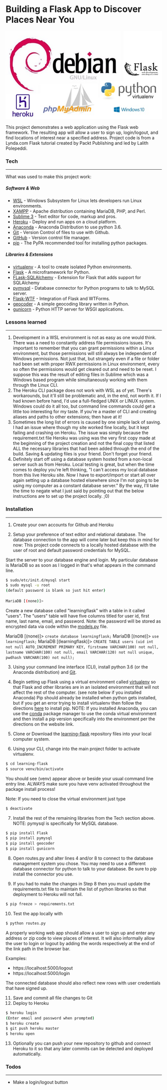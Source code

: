 # Building a Flask App to Discover Places Near You

![N|Solid](https://raw.githubusercontent.com/erikamart/learning-flask/master/static/img/learningFlask_sm.jpg)

This project demonstrates a web application using the Flask web framework.  The resulting app will allow a user to sign up, login/logout, and find locations of interest near a specified address.  Project code is from a Lynda.com Flask tutorial created by Packt Publishing and led by Lalith Polepeddi.

### Tech
-------------------------------------------
What was used to make this project work:
##### Software & Web
* [WSL] - Windows Subsystem for Linux lets developers run Linux environments.
* [XAMPP] - Apache distribution containing MariaDB, PHP, and Perl.
* [Sublime 3] - Text editor for code, markup and pros.
* [Heroku] - Deploy and run apps on a cloud platform.
* [Anaconda] - Anaconda Distribution to use python 3.6.
* [Git] - Version Control of files to use with Github.
* [GitHub] - Version control file manager.
* [pip] - The PyPA recommended tool for installing python packages.

##### Libraries & Extensions
* [virtualenv] - A tool to create isolated Python environments.
* [Flask] - A microframework for Python.
* [FLask-SQLAlchemy] - Extension for Flask that adds support for SQLAlchemy
* [pymysql] - Database connector for Python programs to talk to MySQL server.
* [Flask-WTF] - Integration of Flask and WTForms.
* [geocoder] - A simple geocoding library written in Python.
* [gunicorn] - Python HTTP server for WSGI applications. 

### Lessons learned
-------------------------------------------
1. Development in a WSL environment is not as easy as one would think. There was a need to constantly address file permissions issues.  It's important to remember that you can grant permissions within a Linux environment, but those permissions will still always be independent of Windows permissions.  Not just that, but strangely even if a file or folder had been set with proper RWX permissions in Linux environment, every so often the permissions would get cleared out and need to be reset. I suppose this was the result of editing files in Sublime which was a Windows based program while simultaneously working with them through the Linux CLI. 
2. The Heroku CLI package does not work with WSL as of yet.  There's workarounds, but it'll still be problematic and, in the end, not worth it.  If I had known before hand, I'd use a full-fledged UNIX or LINUX system.  Windows could do it all too, but command line commands could get a little too interesting for my taste. If you're a master of CLI and creating aliases and paths to other extensions; then have at it!
3. Sometimes the long list of errors is caused by one simple lack of saving.  I had an issue where though my site worked fine locally, but it kept failing and crashing on Heroku.  The issue was simply because the requirement.txt file Heroku was using was the very first copy made at the beginning of the project creation and not the final copy that listed ALL the necessary libraries that had been added through the end of the build.  Saving & updating files is your friend.  Don't forget your friend.
4. Definitely start off using a database system hosted from a non-local server such as from Heroku. Local testing is great, but when the time comes to deploy you're left thinking, "I can't access my local database from this live Heroku site.  Now I have to export/import or start all over again setting up a database hosted elsewhere since I'm not going to be using my computer as a constant database server."  By the way, I'll take the time to negate what I just said by pointing out that the below instructions are to set up the project locally. ;0)

### Installation
-------------------------------------------
1. Create your own accounts for Github and Heroku

2. Setup your preference of text editor and relational database. The database connection to the app will come later but keep this in mind for now: This project code connects to a locally hosted database with the user of root and default password credentials for MySQL.

Start the server to your database engine and login. My particular database is MariaDB so as soon as I logged in that's what appears in the command line.
```sh
$ sudo/etc/init.d/mysql start
$ sudo mysql -u root
(default password is blank so just hit enter)

MariaDB [(none)]>
```
Create a new database called "learningflask" with a table in it called "users". The "users" table will have five columns titled for user id, first name, last name, email, and password.  Note: the password will be stored as encrypted data via code within the [models.py](https://github.com/erikamart/learning-flask/blob/master/models.py) file.

MariaDB [(none)]> `create database learningflask;`
MariaDB [(none)]> `use learningflask;`
MariaDB [(learningflask)]> `CREATE TABLE users (uid int not null AUTO_INCREMENT PRIMARY KEY, firstname VARCHAR(100) not null, lastname VARCHAR(100) not null, email VARCHAR(120) not null unique, pwdhash VARCHAR(100) not null);`

3. Using your command line interface (CLI), install python 3.6 (or the Anaconda distribution) and [Git].
4. Begin setting up Flask using a virtual environment called [virtualenv] so that Flask and other libraries are in an isolated environment that will not affect the rest of the computer. (see note below if you installed Anaconda)
Pip should already be installed when python gets installed, but if you get an error trying to install virtualenv then follow the directions [here](https://pip.pypa.io/en/stable/installing/) to install pip. 
NOTE: If you installed Anaconda, you can use the [conda](http://www.puzzlr.org/install-packages-pip-conda-environment/) package manager to use the conda virtual environment and then install a pip version specifically into the environment per the directions on the website link.
5. Clone or Download the [learning-flask](https://github.com/erikamart/learning-flask.git) repository files into your local computer system.

6. Using your CLI, change into the main project folder to activate virtualenv.

```sh
$ cd learning-flask
$ source venv/bin/activate
```
You should see (venv) appear above or beside your usual command line entry line. ALWAYS make sure you have venv activated throughout the package install process!

Note: If you need to close the virtual environment just type 
```sh
$ deactivate
```

7. Install the rest of the remaining libraries from the Tech section above. NOTE: pymysql is specifically for MySQL database.

```sh
$ pip install Flask
$ pip install pymysql
$ pip install geocoder
$ pip install gunicorn
```
8. Open routes.py and alter lines 4 and/or 8 to connect to the database management system you chose.  You may need to use a different database connector for python to talk to your database. Be sure to pip install the connector you use.

9. If you had to make the changes in Step 8 then you must update the requirements.txt file to maintain the list of python libraries so that deployment to Heroku will not fail.
```sh
$ pip freeze > requirements.txt
```
10. Test the app locally with
```sh
$ python routes.py
```
A properly working web app should allow a user to sign up and enter any address or zip code to view places of interest.  It will also informally allow the user to login or logout by adding the words respectively at the end of the link path in the browser bar. 

Examples: 
* https://localhost:5000/logout
* https://localhost:5000/login

The connected database should also reflect new rows with user credentials that have signed up.

11. Save and commit all file changes to Git
12. Deploy to Heroku
```sh
$ heroku login
(Enter email and password when prompted)
$ heroku create
$ git push heroku master
$ heroku open
```

13. Optionally you can push your new repository to github and connect Heroku to it so that any later commits can be detected and deployed automatically.

### Todos
-------------------------------------------
 - Make a login/logout button


   [Sublime 3]: <https://www.sublimetext.com/>
   [XAMPP]: <https://www.apachefriends.org/index.html>
   [WSL]: <https://docs.microsoft.com/en-us/windows/wsl/about>
   [Heroku]: <https://devcenter.heroku.com/articles/getting-started-with-python#introduction>
   [Anaconda]: <https://www.anaconda.com/download/#linux>
   [Git]: <https://git-scm.com/downloads>
   [Github]: <https://github.com/>
   [pip]: <https://pip.pypa.io/en/stable/>
   
   [virtualenv]: <https://virtualenv.pypa.io/en/stable/>
   [Flask]: <http://flask.pocoo.org/>
   [Flask-SQLAlchemy]: <http://flask-sqlalchemy.pocoo.org/2.3/>
   [pymysql]: <https://pymysql.readthedocs.io/en/latest/>
   [Flask-WTF]: <https://flask-wtf.readthedocs.io/en/stable/>
   [geocoder]: <https://geocoder.readthedocs.io/api.html#installation>
   [gunicorn]: <https://devcenter.heroku.com/articles/python-gunicorn>
   [Learning Flask]: <https://guarded-thicket-18374.herokuapp.com/>
